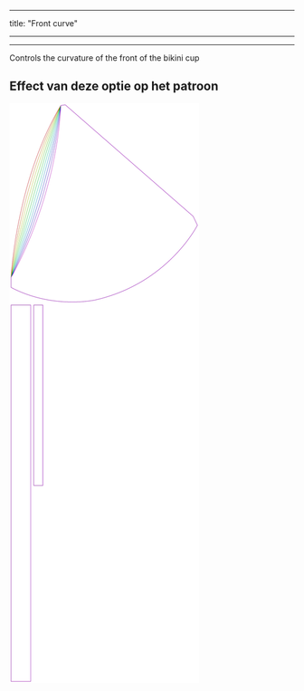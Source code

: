 - - -
title: "Front curve"
- - -

***

Controls the curvature of the front of the bikini cup

## Effect van deze optie op het patroon

![Deze afbeelding toont het effect van deze optie door meerdere varianten die een andere waarde hebben voor deze optie te vervangen](bee_frontcurve_sample.svg "Effect van deze optie op het patroon")
